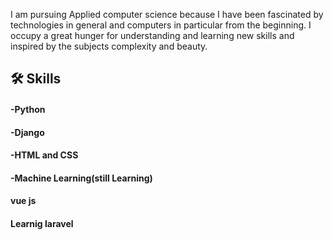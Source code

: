 

I am pursuing Applied computer science because I have been fascinated by technologies in general and computers in particular from the beginning. I occupy a great hunger for understanding and learning new skills and inspired by the subjects complexity and beauty.

## 🛠 Skills
#### -Python
#### -Django
#### -HTML and CSS
#### -Machine Learning(still Learning)
#### vue js
#### Learnig laravel






